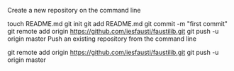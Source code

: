 Create a new repository on the command line

touch README.md
git init
git add README.md
git commit -m "first commit"
git remote add origin https://github.com/iesfausti/faustilib.git
git push -u origin master
Push an existing repository from the command line

git remote add origin https://github.com/iesfausti/faustilib.git
git push -u origin master